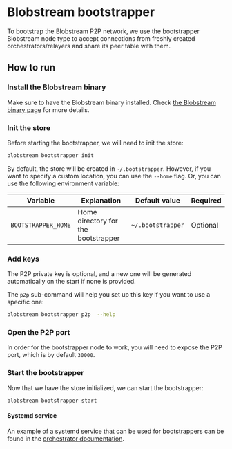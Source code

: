 # Blobstream bootstrapper

To bootstrap the Blobstream P2P network, we use the bootstrapper Blobstream
node type to accept connections from freshly created orchestrators/relayers
and share its peer table with them.

## How to run

### Install the Blobstream binary

Make sure to have the Blobstream binary installed. Check
[the Blobstream binary page](https://docs.celestia.org/nodes/blobstream-binary)
for more details.

### Init the store

Before starting the bootstrapper, we will need to init the store:

```sh
blobstream bootstrapper init
```

By default, the store will be created in `~/.bootstrapper`. However,
if you want to specify a custom location, you can use the `--home` flag.
Or, you can use the following environment variable:

<!-- markdownlint-disable MD013 -->

| Variable            | Explanation                         | Default value     | Required |
| ------------------- | ----------------------------------- | ----------------- | -------- |
| `BOOTSTRAPPER_HOME` | Home directory for the bootstrapper | `~/.bootstrapper` | Optional |

### Add keys

The P2P private key is optional, and a new one will be generated automatically
on the start if none is provided.

The `p2p` sub-command will help you set up this key if you want to use a specific
one:

```sh
blobstream bootstrapper p2p  --help
```

### Open the P2P port

In order for the bootstrapper node to work, you will need to expose the P2P
port, which is by default `30000`.

### Start the bootstrapper

Now that we have the store initialized, we can start the bootstrapper:

```shell
blobstream bootstrapper start
```

#### Systemd service

An example of a systemd service that can be used for bootstrappers can be
found in the
[orchestrator documentation](https://docs.celestia.org/nodes/blobstream-orchestrator).
